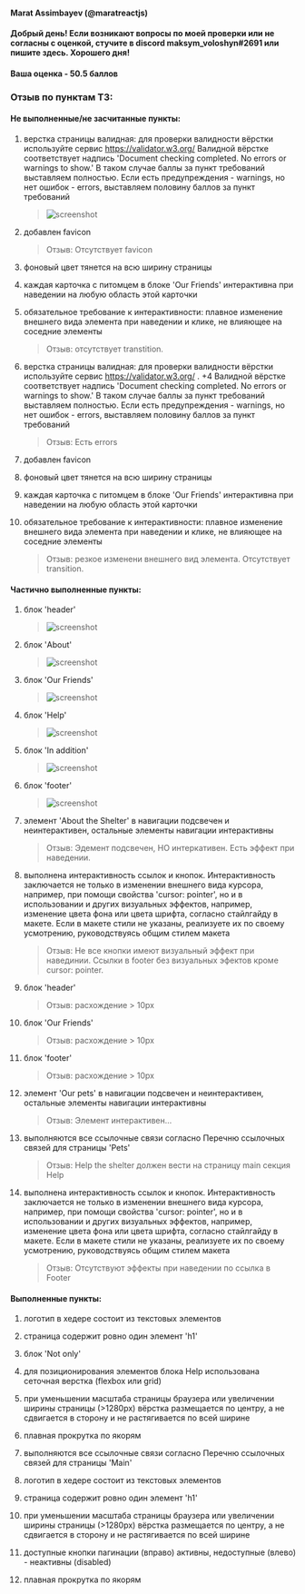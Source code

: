 #### Marat Assimbayev (@maratreactjs)

#### Добрый день! Если возникают вопросы по моей проверки или не согласны с оценкой, стучите в discord maksym_voloshyn#2691 или пишите здесь. Хорошего дня!

#### Ваша оценка - 50.5 баллов

### Отзыв по пунктам ТЗ:

#### Не выполненные/не засчитанные пункты:

1. верстка страницы валидная: для проверки валидности вёрстки используйте сервис https://validator.w3.org/ Валидной вёрстке соответствует надпись 'Document checking completed. No errors or warnings to show.' В таком случае баллы за пункт требований выставляем полностью. Если есть предупреждения - warnings, но нет ошибок - errors, выставляем половину баллов за пункт требований

   > ![screenshot](Screenshot_validation_error.png)

2. добавлен favicon

   > Отзыв: Отсутствует favicon

3. фоновый цвет тянется на всю ширину страницы

4. каждая карточка с питомцем в блоке 'Our Friends' интерактивна при наведении на любую область этой карточки

5. обязательное требование к интерактивности: плавное изменение внешнего вида элемента при наведении и клике, не влияющее на соседние элементы

   > Отзыв: отсутствует transtition.

6. верстка страницы валидная: для проверки валидности вёрстки используйте сервис https://validator.w3.org/ . +4 Валидной вёрстке соответствует надпись 'Document checking completed. No errors or warnings to show.' В таком случае баллы за пункт требований выставляем полностью. Если есть предупреждения - warnings, но нет ошибок - errors, выставляем половину баллов за пункт требований

   > Отзыв: Есть errors

7. добавлен favicon

8. фоновый цвет тянется на всю ширину страницы

9. каждая карточка с питомцем в блоке 'Our Friends' интерактивна при наведении на любую область этой карточки

10. обязательное требование к интерактивности: плавное изменение внешнего вида элемента при наведении и клике, не влияющее на соседние элементы
    > Отзыв: резкое изменени внешнего вид элемента. Отсутствует transition.

#### Частично выполненные пункты:

1. блок 'header'
   > ![screenshot](Screenshot_pp_header.png)
2. блок 'About'
   > ![screenshot](Screenshot_pp_about.png)
3. блок 'Our Friends'
   > ![screenshot](Screenshot_pp_pets.png)
4. блок 'Help'
   > ![screenshot](Screenshot_pp_help.png)
5. блок 'In addition'
   > ![screenshot](Screenshot_pp_donation.png)
6. блок 'footer'
   > ![screenshot](Screenshot_pp_footer.png)
7. элемент 'About the Shelter' в навигации подсвечен и неинтерактивен, остальные элементы навигации интерактивны
   > Отзыв: Эдемент подсвечен, НО интеркативен. Есть эффект при наведении.
8. выполнена интерактивность ссылок и кнопок. Интерактивность заключается не только в изменении внешнего вида курсора, например, при помощи свойства 'cursor: pointer', но и в использовании и других визуальных эффектов, например, изменение цвета фона или цвета шрифта, согласно стайлгайду в макете. Если в макете стили не указаны, реализуете их по своему усмотрению, руководствуясь общим стилем макета
   > Отзыв: Не все кнопки имеют визуальный эффект при навединии. Ссылки в footer без визуальных эфектов кроме cursor: pointer.
9. блок 'header'
   > Отзыв: расхождение > 10px
10. блок 'Our Friends'
    > Отзыв: расхождение > 10px
11. блок 'footer'
    > Отзыв: расхождение > 10px
12. элемент 'Our pets' в навигации подсвечен и неинтерактивен, остальные элементы навигации интерактивны
    > Отзыв: Элемент интерактивен...
13. выполняются все ссылочные связи согласно Перечню ссылочных связей для страницы 'Pets'
    > Отзыв: Help the shelter должен вести на страницу main секция Help
14. выполнена интерактивность ссылок и кнопок. Интерактивность заключается не только в изменении внешнего вида курсора, например, при помощи свойства 'cursor: pointer', но и в использовании и других визуальных эффектов, например, изменение цвета фона или цвета шрифта, согласно стайлгайду в макете. Если в макете стили не указаны, реализуете их по своему усмотрению, руководствуясь общим стилем макета
    > Отзыв: Отсутствуют эффекты при наведении по ссылка в Footer

#### Выполненные пункты:

1. логотип в хедере состоит из текстовых элементов

2. страница содержит ровно один элемент 'h1'

3. блок 'Not only'

4. для позиционирования элементов блока Help использована сеточная верстка (flexbox или grid)

5. при уменьшении масштаба страницы браузера или увеличении ширины страницы (>1280px) вёрстка размещается по центру, а не сдвигается в сторону и не растягивается по всей ширине

6. плавная прокрутка по якорям

7. выполняются все ссылочные связи согласно Перечню ссылочных связей для страницы 'Main'

8. логотип в хедере состоит из текстовых элементов

9. страница содержит ровно один элемент 'h1'

10. при уменьшении масштаба страницы браузера или увеличении ширины страницы (>1280px) вёрстка размещается по центру, а не сдвигается в сторону и не растягивается по всей ширине

11. доступные кнопки пагинации (вправо) активны, недоступные (влево) - неактивны (disabled)

12. плавная прокрутка по якорям
